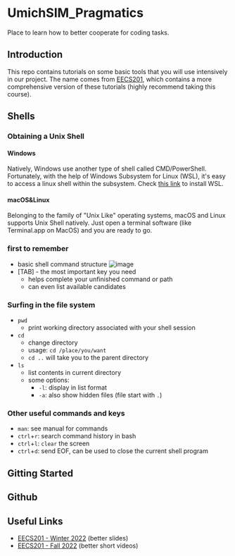 # UmichSIM_Pragmatics
Place to learn how to better cooperate for coding tasks.

## Introduction
This repo contains tutorials on some basic tools that you will use intensively in our project. The name comes from [EECS201](https://www.eecs.umich.edu/courses/eecs201/wn2022/), which contains a more comprehensive version of these tutorials (highly recommend taking this course).

## Shells
### Obtaining a Unix Shell
#### Windows
Natively, Windows use another type of shell called CMD/PowerShell. Fortunately, with the help of Windows Subsystem for Linux (WSL), it's easy to access a linux shell within the subsystem. Check [this link](https://learn.microsoft.com/en-us/windows/wsl/install) to install WSL.

#### macOS&Linux
Belonging to the family of "Unix Like" operating systems, macOS and Linux supports Unix Shell natively. Just open a terminal software (like Terminal.app on MacOS) and you are ready to go.

### first to remember
+ basic shell command structure
![image](https://user-images.githubusercontent.com/55869557/211469435-e5d546e7-6714-41c8-8670-3d13bf1e197d.png)
+ [TAB] - the most important key you need
  + helps complete your unfinished command or path
  + can even list available candidates

### Surfing in the file system
+ `pwd`
  + print working directory associated with your shell session
+ `cd`
  + change directory
  + usage: `cd /place/you/want`
  + `cd ..` will take you to the parent directory
+ `ls`
  + list contents in current directory
  + some options:
    + `-l`: display in list format
    + `-a`: also show hidden files (file start with `.`)

### Other useful commands and keys
+ `man`: see manual for commands
+ `ctrl`+`r`: search command history in bash
+ `ctrl`+`l`: `clear` the screen
+ `ctrl`+`d`: send EOF, can be used to close the current shell program


## Gitting Started

## Github

## Useful Links
+ [EECS201 - Winter 2022](https://www.eecs.umich.edu/courses/eecs201/wn2022/) (better slides)
+ [EECS201 - Fall 2022](https://www.eecs.umich.edu/courses/eecs201/fa2022/schedule) (better short videos)
